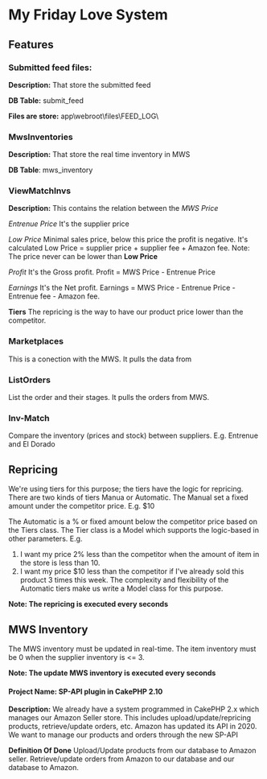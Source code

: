 # My Friday Love System

## Features
### Submitted feed files: 
**Description:**
That store the submitted feed 

**DB Table:** submit_feed

**Files are store:** app\webroot\files\FEED_LOG\

### MwsInventories
**Description:**
That store the real time inventory in MWS

**DB Table**: mws_inventory

### ViewMatchInvs
**Description:**
This contains the relation between the 
*MWS Price*

*Entrenue Price* It's the supplier price

*Low Price* Minimal sales price, below this price the profit is negative. It's calculated Low Price = supplier price + supplier fee + Amazon fee. Note: The price never can be lower than **Low Price**

*Profit* It's the Gross profit. Profit = MWS Price - Entrenue Price

*Earnings* It's the Net profit. Earnings = MWS Price - Entrenue Price - Entrenue fee - Amazon fee.

**Tiers** 
The repricing is the way to have our product price lower than the competitor.

### Marketplaces
This is a conection with the MWS. It pulls the data from

### ListOrders
List the order and their stages. It pulls the orders from MWS.

### Inv-Match
Compare the inventory (prices and stock) between suppliers. E.g. Entrenue and El Dorado

## Repricing

We're using tiers for this purpose; the tiers have the logic for repricing.
There are two kinds of tiers Manua or Automatic.
The Manual set a fixed amount under the competitor price. E.g. $10

The Automatic is a % or fixed amount below the competitor price based on the Tiers class. The Tier class is a Model which supports the logic-based in other parameters. 
E.g. 
1. I want my price 2% less than the competitor when the amount of item in the store is less than 10.
2. I want my price $10 less than the competitor if I've already sold this product 3 times this week.
The complexity and flexibility of the Automatic tiers make us write a Model class for this purpose.

**Note: The repricing is executed every seconds**

## MWS Inventory

The MWS inventory must be updated in real-time. The item inventory must be 0 when the supplier inventory is <= 3.

**Note: The update MWS inventory is executed every seconds**

#### Project Name: SP-API plugin in CakePHP 2.10

**Description:**
We already have a system programmed in CakePHP 2.x which manages our Amazon Seller store. This includes upload/update/repricing products, retrieve/update orders, etc.
Amazon has updated its API in 2020.
We want to manage our products and orders through the new SP-API

**Definition Of Done**
Upload/Update products from our database to Amazon seller.
Retrieve/update orders from Amazon to our database and our database to Amazon.


